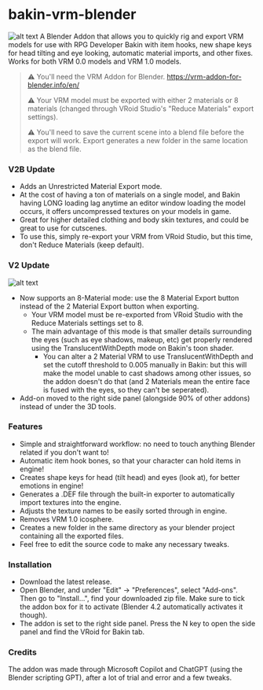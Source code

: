 # bakin-vrm-blender

![alt text](https://i.imgur.com/pl18RUw.png)
A Blender Addon that allows you to quickly rig and export VRM models for use with RPG Developer Bakin with item hooks, new shape keys for head tilting and eye looking, automatic material imports, and other fixes.
Works for both VRM 0.0 models and VRM 1.0 models.

>⚠️ You'll need the VRM Addon for Blender. https://vrm-addon-for-blender.info/en/
>
>⚠️ Your VRM model must be exported with either 2 materials or 8 materials (changed through VRoid Studio's "Reduce Materials" export settings).
>
>⚠️ You'll need to save the current scene into a blend file before the export will work. Export generates a new folder in the same location as the blend file.
>

### V2B Update
- Adds an Unrestricted Material Export mode.
 - At the cost of having a ton of materials on a single model, and Bakin having LONG loading lag anytime an editor window loading the model occurs, it offers uncompressed textures on your models in game.
 - Great for higher detailed clothing and body skin textures, and could be great to use for cutscenes.
 - To use this, simply re-export your VRM from VRoid Studio, but this time, don't Reduce Materials (keep default).

### V2 Update
![alt text](https://i.imgur.com/GzvIBj7.png)
- Now supports an 8-Material mode: use the 8 Material Export button instead of the 2 Material Export button when exporting.
  - Your VRM model must be re-exported from VRoid Studio with the Reduce Materials settings set to 8.
  - The main advantage of this mode is that smaller details surrounding the eyes (such as eye shadows, makeup, etc) get properly rendered using the TranslucentWithDepth mode on Bakin's toon shader.
    - You can alter a 2 Material VRM to use TranslucentWithDepth and set the cutoff threshold to 0.005 manually in Bakin: but this will make the model unable to cast shadows among other issues, so the addon doesn't do that (and 2 Materials mean the entire face is fused with the eyes, so they can't be seperated).
- Add-on moved to the right side panel (alongside 90% of other addons) instead of under the 3D tools.

### Features
- Simple and straightforward workflow: no need to touch anything Blender related if you don't want to!
- Automatic item hook bones, so that your character can hold items in engine!
- Creates shape keys for head (tilt head) and eyes (look at), for better emotions in engine!
- Generates a .DEF file through the built-in exporter to automatically import textures into the engine.
- Adjusts the texture names to be easily sorted through in engine.
- Removes VRM 1.0 icosphere.
- Creates a new folder in the same directory as your blender project containing all the exported files.
- Feel free to edit the source code to make any necessary tweaks.

### Installation
- Download the latest release.
- Open Blender, and under "Edit" -> "Preferences", select "Add-ons". Then go to "Install...", find your downloaded zip file. Make sure to tick the addon box for it to activate (Blender 4.2 automatically activates it though).
- The addon is set to the right side panel. Press the N key to open the side panel and find the VRoid for Bakin tab.

### Credits
The addon was made through Microsoft Copilot and ChatGPT (using the Blender scripting GPT), after a lot of trial and error and a few tweaks.
